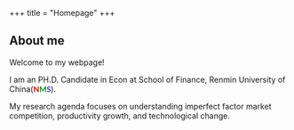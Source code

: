 +++
title = "Homepage"
+++

## About me

Welcome to my webpage!

I am an PH.D. Candidate in Econ at School of Finance, Renmin University of China(<font face="Lato"><b><font
color="#FF0000">N</font><font color="#009900">M</font><font
color="#3333FF">S</font></b></font>).

My research agenda focuses on understanding imperfect factor market competition, productivity growth, and technological change. 

